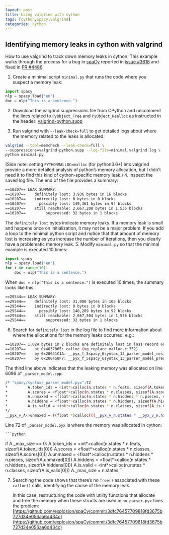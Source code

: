 ```yaml
---
layout: post
title: Using valgrind with cython
tags: [cython,spacy,valgrind]
categories: cython
---
```


## Identifying memory leaks in cython with valgrind

How to use valgrind to track down memory leaks in cython. This example walks
through the process for a bug in [spaCy](https://github.com/spaCy) reported in
[issue #3618](https://github.com/explosion/spaCy/issues/3618) and fixed in
[PR #4486](https://github.com/explosion/spaCy/pull/4486).

1. Create a minimal script `minimal.py` that runs the code where you suspect a
   memory leak:
```python
import spacy
nlp = spacy.load('en')
doc = nlp("This is a sentence.")
```
2. Download the valgrind suppressions file from CPython and uncomment the
lines related to `PyObject_Free` and `PyObject_Realloc` as instructed in the
header: [valgrind-python.supp](https://github.com/python/cpython/blob/master/Misc/valgrind-python.supp)

3. Run valgrind with `--leak-check=full` to get detailed logs about where the
memory related to the leaks is allocated:
```bash
valgrind --tool=memcheck --leak-check=full \
--suppressions=valgrind-python.supp --log-file=minimal.valgrind.log \
python minimal.py
```
(Side note: setting `PYTHONMALLOC=malloc` (for python3.6+) lets valgrind
provide a more detailed analysis of python’s memory allocation, but I didn’t
need it to find this kind of cython-specific memory leak.)
4. Inspect the saved log file. The end of the file provides a summary:
```bash
==10207== LEAK SUMMARY:
==10207==    definitely lost: 3,936 bytes in 16 blocks
==10207==    indirectly lost: 0 bytes in 0 blocks
==10207==      possibly lost: 149,361 bytes in 94 blocks
==10207==    still reachable: 2,667,208 bytes in 1,535 blocks
==10207==         suppressed: 32 bytes in 1 blocks
```
The `definitely lost` bytes indicate memory leaks. If a memory leak is small
and happens once on initialization, it may not be a major problem. If you add a
loop to the minimal python script and notice that that amount of memory lost is
increasing as you increase the number of iterations, then you clearly have a
problematic memory leak.
5. Modify `minimal.py` so that the minimal example is executed 10 times:
```python
import spacy
nlp = spacy.load('en')
for i in range(10):
    doc = nlp("This is a sentence.")
```
When `doc = nlp("This is a sentence.")` is executed 10 times, the summary
looks like this:
```bash
==29544== LEAK SUMMARY:
==29544==    definitely lost: 31,000 bytes in 105 blocks
==29544==    indirectly lost: 0 bytes in 0 blocks
==29544==      possibly lost: 148,289 bytes in 92 blocks
==29544==    still reachable: 2,667,504 bytes in 1,536 blocks
==29544==         suppressed: 32 bytes in 1 blocks
```
6. Search for `definitely lost` in the log file to find more information about
   where the allocations for the memory leaks occurred, e.g.:
```bash
==10207== 1,024 bytes in 2 blocks are definitely lost in loss record 667 of 878
==10207==    at 0x4837B65: calloc (vg_replace_malloc.c:752)
==10207==    by 0x20641C1A: __pyx_f_5spacy_6syntax_13_parser_model_resize_activations(__pyx_t_5spacy_6syntax_13_parser_model_ActivationsC*, __pyx_t_5spacy_6syntax_13_parser_model_SizesC) (_parser_model.cpp:6096)
==10207==    by 0x206450F7: __pyx_f_5spacy_6syntax_13_parser_model_predict_states(__pyx_t_5spacy_6syntax_13_parser_model_ActivationsC*, __pyx_t_5spacy_6syntax_6_state_StateC**, __pyx_t_5spacy_6syntax_13_parser_model_WeightsC const*, __pyx_t_5spacy_6syntax_13_parser_model_SizesC) (_parser_model.cpp:6254)
```
The third line above indicates that the leaking memory was allocated on
line 6096 of `_parser_model.cpp`:
```bash
/* "spacy/syntax/_parser_model.pyx":72
*         A.token_ids = <int*>calloc(n.states * n.feats, sizeof(A.token_ids[0]))
*         A.scores = <float*>calloc(n.states * n.classes, sizeof(A.scores[0]))
*         A.unmaxed = <float*>calloc(n.states * n.hiddens * n.pieces, sizeof(A.unmaxed[0]))             # <<<<<<<<<<<<<<
*         A.hiddens = <float*>calloc(n.states * n.hiddens, sizeof(A.hiddens[0]))
*         A.is_valid = <int*>calloc(n.states * n.classes, sizeof(A.is_valid[0]))
*/
__pyx_v_A->unmaxed = ((float *)calloc(((__pyx_v_n.states * __pyx_v_n.hiddens) * __pyx_v_n.pieces), (sizeof((__pyx_v_A->unmaxed[0])))));
```

Line 72 of `_parser_model.pyx` is where the memory was allocated in cython:

    ```python
if A._max_size == 0:
    A.token_ids = <int*>calloc(n.states * n.feats, sizeof(A.token_ids[0]))
    A.scores = <float*>calloc(n.states * n.classes, sizeof(A.scores[0]))
    A.unmaxed = <float*>calloc(n.states * n.hiddens * n.pieces, sizeof(A.unmaxed[0]))
    A.hiddens = <float*>calloc(n.states * n.hiddens, sizeof(A.hiddens[0]))
    A.is_valid = <int*>calloc(n.states * n.classes, sizeof(A.is_valid[0]))
    A._max_size = n.states
    ```

7. Searching the code shows that there’s no `free()` associated with these
   `calloc()` calls, identifying the cause of the memory leak.

   In this case, restructuring the code with utility functions that allocate
and free the memory when these structs are used in `nn_parser.pyx` fixes the
problem:
[https://github.com/explosion/spaCy/commit/3dfc76457709818fd3675b727d34e056aa6d434c](https://github.com/explosion/spaCy/commit/3dfc76457709818fd3675b727d34e056aa6d434c)
